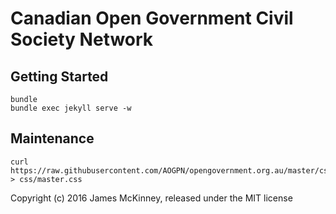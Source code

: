 # Canadian Open Government Civil Society Network

## Getting Started

    bundle
    bundle exec jekyll serve -w

## Maintenance

    curl https://raw.githubusercontent.com/AOGPN/opengovernment.org.au/master/css/master.css > css/master.css

Copyright (c) 2016 James McKinney, released under the MIT license
